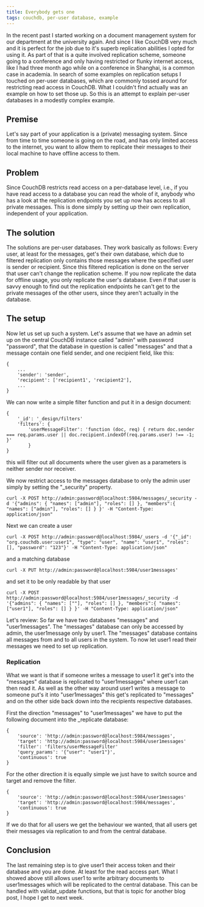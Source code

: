 ```yaml
---
title: Everybody gets one
tags: couchdb, per-user database, example
---
```


In the recent past I started working on a document management system for our department at the university again. And since I like CouchDB very much and it is perfect for the job due to it's superb replication abilities I opted for using it. As part of that is a quite involved replication scheme, someone going to a conference and only having restricted or flunky internet access, like I had three month ago while on a conference in Shanghai, is a common case in academia. In search of some examples on replication setups I touched on per-user databases, which are commonly tossed around for restricting read access in CouchDB. What I couldn't find actually was an example on how to set those up. So this is an attempt to explain per-user databases in a modestly complex example.

<!--more-->

## Premise

Let's say part of your application is a (private) messaging system. Since from time to time someone is going on the road, and has only limited access to the internet, you want to allow them to replicate their messages to their local machine to have offline access to them. 

## Problem 

Since CouchDB restricts read access on a per-database level, i.e., if you have read access to a database you can read the whole of it, anybody who has a look at the replication endpoints you set up now has access to all private messages. This is done simply by setting up their own replication, independent of your application. 


## The solution

The solutions are per-user databases. They work basically as follows: Every user, at least for the messages, get's their own database, which due to filtered replication only contains those messages where the specified user is sender or recipient. Since this filtered replication is done on the server that user can't change the replication scheme. If you now replicate the data for offline usage, you only replicate the user's database. Even if that user is savvy enough to find out the replication endpoints he can't get to the private messages of the other users, since they aren't actually in the database.


## The setup

Now let us set up such a system. Let's assume that we have an admin set up on the central CouchDB instance called "admin" with password "password", that the database in question is called "messages" and that a message contain one field sender, and one recipient field, like this:

~~~~ {.javascript}
{
	...
	'sender': 'sender',
	'recipient': ['recipient1', 'recipient2'],
	...
}
~~~~

We can now write a simple filter function and put it in a design document: 

~~~~ {.javascript}
{
	'_id': '_design/filters'
	'filters': {
		'userMessageFilter': 'function (doc, req) { return doc.sender === req.params.user || doc.recipient.indexOf(req.params.user) !== -1; }'
		}
}
~~~~

this will filter out all documents where the user given as a parameters is neither sender nor receiver. 

We now restrict access to the messages database to only the admin user simply by setting the "_security" property. 

~~~~ {.bash}
curl -X POST http://admin:password@localhost:5984/messages/_security -d '{"admins": { "names": ["admin"], "roles": [] }, "members":{ "names": ["admin"], "roles": [] } }' -H "Content-Type: application/json"
~~~~

Next we can create a user 

~~~~ {.bash}
curl -X POST http://admin:password@localhost:5984/_users -d '{"_id": "org.couchdb.user:user1", "type": "user", "name": "user1", "roles": [], "password": "123"}' -H "Content-Type: application/json"
~~~~ 

and a matching database

~~~~ {.bash}
curl -X PUT http://admin:password@localhost:5984/user1messages'
~~~~

and set it to be only readable by that user

~~~~ {.bash}
curl -X POST http://admin:password@localhost:5984/user1messages/_security -d '{"admins": { "names": [""], "roles": [] }, "members":{ "names": ["user1"], "roles": [] } }' -H "Content-Type: application/json"
~~~~

Let's review: So far we have two databases "messages" and "user1messages". The "messages" database can only be accessed by admin, the user1message only by user1. The "messages" database contains all messages from and to all users in the system. To now let user1 read their messages we need to set up replication.


### Replication

What we want is that if someone writes a message to user1 it get's into the "messages" database is replicated to "user1messages" where user1 can then read it. As well as the other way around user1 writes a message to someone put's it into "user1messages" this get's replicated to "messages" and on the other side back down into the recipients respective databases.

First the direction "messages" to "user1messages" we have to put the following document into the _replicate database:

~~~~ {.javascript}
{ 
	'source': 'http://admin:password@localhost:5984/messages', 
	'target': 'http://admin:password@localhost:5984/user1messages'
	'filter': 'filters/userMessageFilter'
	'query_params': '{"user": "user1"}',
	'continuous': true
}
~~~~

For the other direction it is equally simple we just have to switch source and target and remove the filter. 

~~~~ {.javascript}
{ 
	'source': 'http://admin:password@localhost:5984/user1messages'
	'target': 'http://admin:password@localhost:5984/messages', 
	'continuous': true
}
~~~~

If we do that for all users we get the behaviour we wanted, that all users get their messages via replication to and from the central database.

## Conclusion

The last remaining step is to give user1 their access token and their database and you are done. At least for the read access part. What I showed above still allows user1 to write arbitrary documents to user1messages which will be replicated to the central database. This can be handled with validat_update functions, but that is topic for another blog post, I hope I get to next week.  
